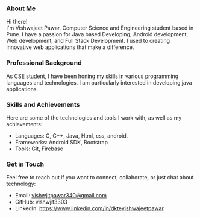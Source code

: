 ### About Me <br>
Hi there! <br>
I'm Vishwajeet Pawar, Computer Science and Engineering student based in Pune. I have a passion for Java based Developing, Android development, Web development, and Full Stack Development. I used to creating <br>innovative web applications that make a difference. <br>

### Professional Background <br>
As CSE student, I have been honing my skills in various programming languages and technologies. I am particularly interested in developing java applications. <br>

### Skills and Achievements <br>
Here are some of the technologies and tools I work with, as well as my achievements: <br>

- Languages: C, C++, Java, Html, css, android.
- Frameworks: Android SDK, Bootstrap
- Tools: Git, Firebase


### Get in Touch
Feel free to reach out if you want to connect, collaborate, or just chat about technology:

- Email: vishwjitpawar340@gmail.com
- GitHub: vishwjit3303
- LinkedIn: https://www.linkedin.com/in/dktevishwajeetpawar

<!---
vishwjit3303/vishwjit3303 is a ✨ special ✨ repository because its `README.md` (this file) appears on your GitHub profile.
You can click the Preview link to take a look at your changes.
--->

